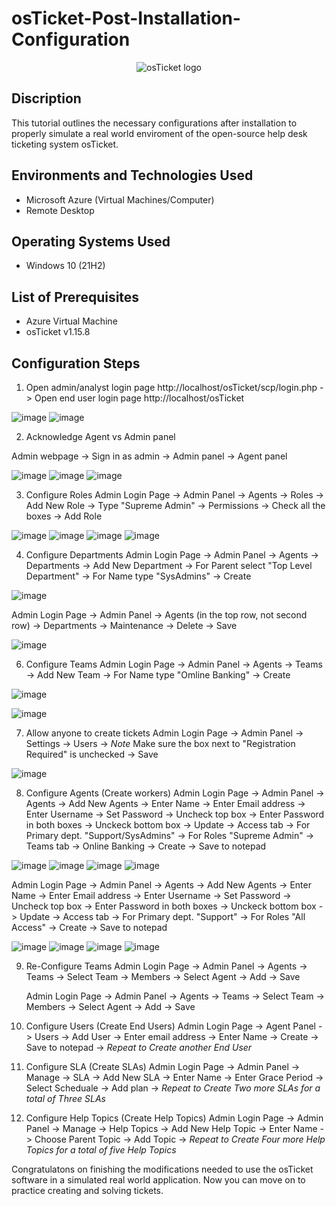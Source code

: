 # osTicket-Post-Installation-Configuration
<p align="center">
<img src="https://i.imgur.com/Clzj7Xs.png" alt="osTicket logo"/>
</p>

<h2>Discription </h2>

This tutorial outlines the necessary configurations after installation to properly simulate a real world enviroment of the open-source help desk ticketing system osTicket.<br />

<h2>Environments and Technologies Used</h2>

- Microsoft Azure (Virtual Machines/Computer)
- Remote Desktop
  
<h2>Operating Systems Used </h2>

- Windows 10</b> (21H2)

<h2>List of Prerequisites</h2>

- Azure Virtual Machine
- osTicket v1.15.8


<h2>Configuration Steps</h2>

1. Open admin/analyst login page http://localhost/osTicket/scp/login.php -> Open end user login page http://localhost/osTicket 

![image](https://github.com/user-attachments/assets/b8a0a16a-18d9-492d-93e3-b9eca5669332)
![image](https://github.com/user-attachments/assets/92aa8792-6bd6-48bd-a8f8-478b53b88f16)

2. Acknowledge Agent vs Admin panel  

Admin webpage -> Sign in as admin -> Admin panel -> Agent panel

![image](https://github.com/user-attachments/assets/7eeface6-2228-4786-b4e5-a095f33507bc)
![image](https://github.com/user-attachments/assets/486071fe-2ba4-4c6a-9591-871231976ed5)
![image](https://github.com/user-attachments/assets/6403fbde-143d-4a5e-8820-626e80fcf40d)

3. Configure Roles
   Admin Login Page -> Admin Panel -> Agents -> Roles -> Add New Role -> Type "Supreme Admin" -> Permissions -> Check all the boxes -> Add Role

![image](https://github.com/user-attachments/assets/c88cd158-5ee3-4221-b331-a223e99ed207)
![image](https://github.com/user-attachments/assets/4b67e5ab-95e4-432a-ac01-07187479cd36)
![image](https://github.com/user-attachments/assets/f3e3a003-1e10-45bd-b172-06f82f4dbbe2)
![image](https://github.com/user-attachments/assets/a6874e44-fa6c-4664-8796-ea84b55183dc)

4. Configure Departments
   Admin Login Page -> Admin Panel -> Agents -> Departments -> Add New Department -> For Parent select "Top Level Department" -> For Name type "SysAdmins" -> Create

![image](https://github.com/user-attachments/assets/1653c26d-e825-4116-9a2e-48dd5394947b)

   Admin Login Page -> Admin Panel -> Agents (in the top row, not second row) -> Departments -> Maintenance -> Delete -> Save

![image](https://github.com/user-attachments/assets/1cca647a-cf5d-469b-b643-3a72b7f70c1d)

6. Configure Teams
    Admin Login Page -> Admin Panel -> Agents -> Teams -> Add New Team -> For Name type "Omline Banking" -> Create

![image](https://github.com/user-attachments/assets/39d4d901-f4bf-41c7-b36e-9b72adb4e456)

![image](https://github.com/user-attachments/assets/53dee0ae-9b68-4c2a-ba5a-0da2a27bd8cb)

7. Allow anyone to create tickets
   Admin Login Page -> Admin Panel -> Settings -> Users -> *Note* Make sure the box next to "Registration Required" is unchecked -> Save 

![image](https://github.com/user-attachments/assets/ec467781-1996-4de4-8f85-7749c9d2f0dd)

8. Configure Agents (Create workers)
   Admin Login Page -> Admin Panel -> Agents -> Add New Agents -> Enter Name -> Enter Email address -> Enter Username -> Set Password -> Uncheck top box -> Enter Password in both boxes -> Unckeck bottom box -> Update -> Access tab -> For Primary dept. "Support/SysAdmins" -> For Roles "Supreme Admin" -> Teams tab -> Online Banking -> Create -> Save to notepad

![image](https://github.com/user-attachments/assets/c29ec573-2224-4408-bb8c-8ef28601419e)
![image](https://github.com/user-attachments/assets/1307b1a9-750e-4391-9ac0-1ac213ae6cf8)
![image](https://github.com/user-attachments/assets/66b866cf-fc1b-4b05-bff3-03e78c25d815)
![image](https://github.com/user-attachments/assets/5376e259-6518-4487-aa66-0d35bc0560e3)

   Admin Login Page -> Admin Panel -> Agents -> Add New Agents -> Enter Name -> Enter Email address -> Enter Username -> Set Password -> Uncheck top box -> Enter Password in both boxes -> Unckeck bottom box -> Update -> Access tab -> For Primary dept. "Support" -> For Roles "All Access" -> Create -> Save to notepad

![image](https://github.com/user-attachments/assets/7ad97cf2-07ba-4af7-8547-32cf2184d34d)
![image](https://github.com/user-attachments/assets/09ea5d5c-1c36-4abb-987d-3be56992617f)
![image](https://github.com/user-attachments/assets/b68a12a6-5b2c-4e4d-80d4-25be9d7516bf)
![image](https://github.com/user-attachments/assets/4b5a1c04-e914-4864-b107-82278b0c44d3)

9. Re-Configure Teams
    Admin Login Page -> Admin Panel -> Agents -> Teams -> Select Team -> Members -> Select Agent -> Add -> Save

   Admin Login Page -> Admin Panel -> Agents -> Teams -> Select Team -> Members -> Select Agent -> Add -> Save

10. Configure Users (Create End Users)
   Admin Login Page -> Agent Panel -> Users -> Add User -> Enter email address -> Enter Name -> Create -> Save to notepad -> *Repeat to Create another End User*

11. Configure SLA (Create SLAs)
   Admin Login Page -> Admin Panel -> Manage -> SLA -> Add New SLA -> Enter Name -> Enter Grace Period -> Select Scheduale -> Add plan -> *Repeat to Create Two more SLAs for a total of Three SLAs*

12. Configure Help Topics (Create Help Topics)
    Admin Login Page -> Admin Panel -> Manage -> Help Topics -> Add New Help Topic -> Enter Name -> Choose Parent Topic -> Add Topic -> *Repeat to Create Four more Help Topics for a total of five Help Topics*

Congratulatons on finishing the modifications needed to use the osTicket software in a simulated real world application. Now you can move on to practice creating and solving tickets.


